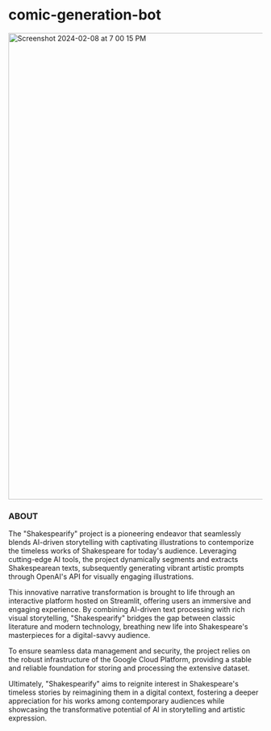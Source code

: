 # comic-generation-bot


<img width="923" alt="Screenshot 2024-02-08 at 7 00 15 PM" src="https://github.com/shrutimundargi/comic-generation-bot/assets/48567754/1d948bbb-bd30-4890-abc6-4d00b0a8ede7">


### ABOUT

The "Shakespearify" project is a pioneering endeavor that seamlessly blends AI-driven storytelling with captivating illustrations to contemporize the timeless works of Shakespeare for today's audience. Leveraging cutting-edge AI tools, the project dynamically segments and extracts Shakespearean texts, subsequently generating vibrant artistic prompts through OpenAI's API for visually engaging illustrations.

This innovative narrative transformation is brought to life through an interactive platform hosted on Streamlit, offering users an immersive and engaging experience. By combining AI-driven text processing with rich visual storytelling, "Shakespearify" bridges the gap between classic literature and modern technology, breathing new life into Shakespeare's masterpieces for a digital-savvy audience.

To ensure seamless data management and security, the project relies on the robust infrastructure of the Google Cloud Platform, providing a stable and reliable foundation for storing and processing the extensive dataset.

Ultimately, "Shakespearify" aims to reignite interest in Shakespeare's timeless stories by reimagining them in a digital context, fostering a deeper appreciation for his works among contemporary audiences while showcasing the transformative potential of AI in storytelling and artistic expression.
